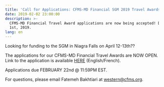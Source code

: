 ```yaml
---
title: 'Call for Applications: CFMS-MD Financial SGM 2019 Travel Awards'
date: 2019-02-02 23:00:00
description: >-
  CFMS-MD Financial Travel Award applications are now being accepted! Due March
  1st, 2019.
lang: en
---
```


Looking for funding to the SGM in Niagra Falls on April 12-13th??

The applications for our CFMS-MD Financial Travel Awards are NOW OPEN. Link to the application is available [HERE](https://docs.google.com/forms/d/1n4sY40iuXF0q1bDa0Ze4uGVWqkVUPNzZAZB2JX4Z4fI/edit)&nbsp;(English/French).&nbsp;

Applications due FEBRUARY 22nd @ 11:59PM EST.

For questions, please email Fatemeh Bakhtiari at western@cfms.org.

&nbsp;